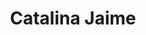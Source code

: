 ---
title: Catalina Jaime
organization: Red Cross Climate Center
permalink: /speakers/#catalina-jaime
---